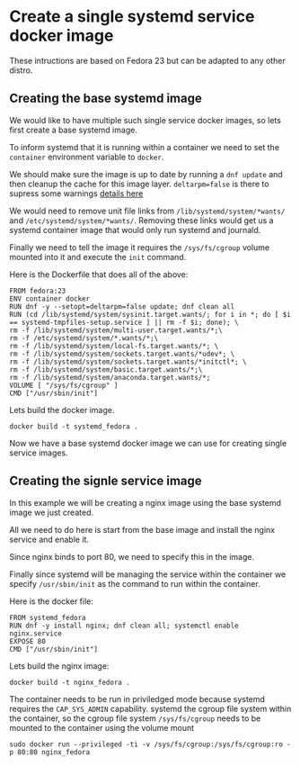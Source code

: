 # Create a single systemd service docker image

These intructions are based on Fedora 23 but can be adapted to any other distro.

## Creating the base systemd image

We would like to have multiple such single service docker images, so lets first create a base systemd image.  

To inform systemd that it is running within a container we need to set the `container` environment variable to `docker`.  

We should make sure the image is up to date by running a `dnf update` and then cleanup the cache for this image layer. `deltarpm=false` is there to supress some warnings [details here](https://fedorahosted.org/spin-kickstarts/ticket/56)

We would need to remove unit file links from `/lib/systemd/system/*wants/` and  `/etc/systemd/system/*wants/`. Removing these links would get us a systemd container image that would only run systemd and journald.

Finally we need to tell the image it requires the `/sys/fs/cgroup` volume mounted into it and execute the `init` command.

Here is the Dockerfile that does all of the above:

```
FROM fedora:23
ENV container docker
RUN dnf -y --setopt=deltarpm=false update; dnf clean all
RUN (cd /lib/systemd/system/sysinit.target.wants/; for i in *; do [ $i == systemd-tmpfiles-setup.service ] || rm -f $i; done); \
rm -f /lib/systemd/system/multi-user.target.wants/*;\
rm -f /etc/systemd/system/*.wants/*;\
rm -f /lib/systemd/system/local-fs.target.wants/*; \
rm -f /lib/systemd/system/sockets.target.wants/*udev*; \
rm -f /lib/systemd/system/sockets.target.wants/*initctl*; \
rm -f /lib/systemd/system/basic.target.wants/*;\
rm -f /lib/systemd/system/anaconda.target.wants/*;
VOLUME [ "/sys/fs/cgroup" ]
CMD ["/usr/sbin/init"]
```

Lets build the docker image.
```
docker build -t systemd_fedora .
```

Now we have a base systemd docker image we can use for creating single service images.


## Creating the signle service image

In this example we will be creating a nginx image using the base systemd image we just created.

All we need to do here is start from the base image and install the nginx service and enable it.

Since nginx binds to port 80, we need to specify this in the image.  

Finally since systemd will be managing the service within the container we specify `/usr/sbin/init` as the command to run within the container.

Here is the docker file:
```
FROM systemd_fedora
RUN dnf -y install nginx; dnf clean all; systemctl enable nginx.service
EXPOSE 80
CMD ["/usr/sbin/init"]
```

Lets build the nginx image:
```
docker build -t nginx_fedora .
```


The container needs to be run in priviledged mode because systemd requires the `CAP_SYS_ADMIN` capability. systemd the cgroup file system within the container, so the cgroup file system `/sys/fs/cgroup` needs to be mounted to the container using the volume mount

```
sudo docker run --privileged -ti -v /sys/fs/cgroup:/sys/fs/cgroup:ro -p 80:80 nginx_fedora
```
